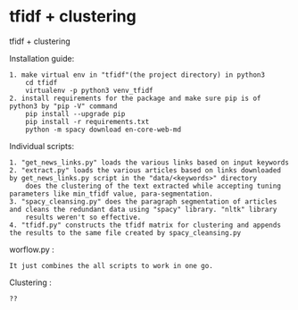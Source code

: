 # tfidf + clustering
tfidf + clustering

Installation guide:

	1. make virtual env in "tfidf"(the project directory) in python3 
		cd tfidf
		virtualenv -p python3 venv_tfidf
	2. install requirements for the package and make sure pip is of python3 by "pip -V" command
		pip install --upgrade pip
		pip install -r requirements.txt
		python -m spacy download en-core-web-md
		
Individual scripts:

	1. "get_news_links.py" loads the various links based on input keywords
	2. "extract.py" loads the various articles based on links downloaded by get_news_links.py script in the "data/<keywords>" directory 
		does the clustering of the text extracted while accepting tuning parameters like min_tfidf value, para-segmentation.
	3. "spacy_cleansing.py" does the paragraph segmentation of articles and cleans the redundant data using "spacy" library. "nltk" library
		results weren't so effective.
	4. "tfidf.py" constructs the tfidf matrix for clustering and appends the results to the same file created by spacy_cleansing.py

worflow.py :

	It just combines the all scripts to work in one go.

Clustering :

	??

